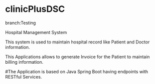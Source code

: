 # clinicPlusDSC

branch:Testing 

Hospital Management System 

This system is used to maintain hospital record like Patient and Doctor information.

This Applications allows to generate Invoice for the Patient to maintain billing information.

#The Application is based on Java Spring Boot having endpoints with RESTful Services.
